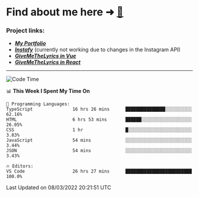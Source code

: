 # Find about me here ➜ [🧑](https://pauabella.dev)

### Project links:
- ***[My Portfolio](https://pauabella.dev)***
- ***[Instafy](https://instafy.me)*** (currently not working due to changes in the Instagram API)
- ***[GiveMeTheLyrics in Vue](https://lyrics.pauabella.dev)***
- ***[GiveMeTheLyrics in React](https://pauabella.dev/GiveMeTheLyrics)***

---
<!--START_SECTION:waka-->
![Code Time](http://img.shields.io/badge/Code%20Time-807%20hrs%2049%20mins-blue)

📊 **This Week I Spent My Time On** 

```text
💬 Programming Languages: 
TypeScript               16 hrs 26 mins      ███████████████░░░░░░░░░░   62.16% 
HTML                     6 hrs 53 mins       ██████░░░░░░░░░░░░░░░░░░░   26.05% 
CSS                      1 hr                █░░░░░░░░░░░░░░░░░░░░░░░░   3.83% 
JavaScript               54 mins             ░░░░░░░░░░░░░░░░░░░░░░░░░   3.44% 
JSON                     54 mins             ░░░░░░░░░░░░░░░░░░░░░░░░░   3.43%

🔥 Editors: 
VS Code                  26 hrs 27 mins      █████████████████████████   100.0%

```


 Last Updated on 08/03/2022 20:21:51 UTC
<!--END_SECTION:waka-->
